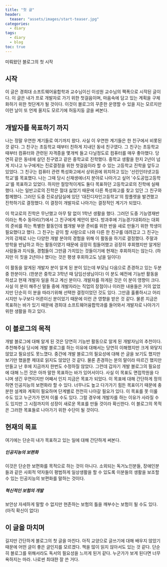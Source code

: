```yaml
---
title: "첫 글"
header:
  teaser: "assets/images/start-teaser.jpg"
categories:
  - diary
tags:
  - diary
  - blog
toc: true
---
```


미뤄왔던 블로그의 첫 시작

## 시작
이 글은 경희대 소프트웨어융합학과 교수님이신 이성원 교수님의 팩폭으로 시작된 글이다. 이 글은 내가 프로 개발자로 가기 위한 첫걸음이며, 마음속에 담고 있는 계획을 구체화하기 위한 첫단계가 될 것이다. 이것이 블로그의 꾸준한 운영할 수 있을 지는 모르지만 이런 날이 또 언제 올지도 모르기에 허둥지둥 글을 써본다.

## 개발자를 목표하기 까지
나는 정말 우연한 계기들로 여기까지 왔다. 사실 이 우연한 계기들은 한 친구에서 비롯된 것 같다. 그 친구는 초등학교 때부터 친하게 지내던 동네 친구였다. 그 친구는 초등학교 때부터 컴퓨터와 관련된 자격증을 몇개씩 들고 다닐정도로 컴퓨터를 매우 좋아했다. 당연히 같은 동네에 살던 친구였고 같은 중학교로 진학했다. 중학교 생활을 한지 2년이 넘게 지나고 누구에게는 진로결정을 위한 첫걸음이라 할 수 있는 고등학교 진학을 앞두고 있었다. 그 친구는 컴퓨터 관련 특성화고에서 상위권에 위치하고 있는 '선린인터넷고등학교'를 목표했다. 나는 그때 당시 신재생에너지 분야로 나아가고 싶어 '수도공업고등학교'를 목표하고 있었다. 하지만 절망적이게도 둘다 목표하던 고등학교로의 진학에 실패했다. 나는 일반고로의 진학은 절대 싫었기 때문에 다른 특성화고를 찾고 있던 그 친구와 함께했다. 그러던 도중 진로상담실에 있던 '대진디자인고등학교'의 팜플렛을 발견했고 진학하기로 결정했다. 이 결정이 개발자로 나아가는 결정적인 계기가 되었다.

이 학교로의 진학은 무난했고 아무 탈 없이 1학년 생활을 했다. 그러던 도중 기능영재반이라는 특수 동아리(?)에서 그 친구에게 제안이 왔다. 방과후에 기능경기대회라는 대회의 준비를 하는 특별한 활동인데 웹개발 부문 준비를 위한 반을 새로 만들기 위한 학생이 필요했다고 했다. 그 친구는 같이 할 사람으로 나와 다른 한 친구를 데려갔고 그 친구는 거의 강제로 나는 다양한 개발 분야의 경험을 위해 이 활동을 하기로 결정했다. 주말과 방학을 반납하고 하는 활동이였기 때문에 굉장히 힘들어했고 굉장히 후회했지만 알게된 사람들과 지식들, 경험들이 그만큼 가치있는 것들이기에 현재는 후회하지는 않는다. (하지만 이 짓을 2년이나 했다는 것은 평생 후회하고도 남을 일이다)

이 활동을 알게된 개발자 분이 알게 된 분이 있는데 부모님 다음으로 존경하고 있는 두분 중 한분이다. (한분은 중학교 3학년 때 담임선생님이다) 이 분도 예전에 기능반 활동을 하셨고 현재 개발자 일을 하고 계신 분이다. 개발자를 하게된 것은 이 분이 영향이 크다. 사실 이 분이 해주신 말들 중에 개발자라는 직업의 장점이나 이러한 내용들은 거의 없었지만 단순히 이 분을 따라기위해 선택한 결정이었던 것도 있다. 그만큼 훌륭하시고 어리시지만 누구보다 어른이신 분이었기 때문에 이런 큰 영향을 받은 것 같다. 물론 지금은 목표하는 바가 있기 때문에 경희대 소프트웨어융합학과를 들어와서 개발자로 나아가기 위한 생활을 하고 있다.

## 이 블로그의 목적
개발 블로그에 대해 알게 된 것은 당연히 기능반 활동으로 알게 된 개발자님의 추천이다. 추천해주실 당시에 개발 블로그를 하는 이유에 대해서는 당연히 이해했지만 크게 와닿지 않았고 필요성도 못느꼈다. 중간에 개발 블로그의 필요성에 대해 쓴 글을 보기도 했지만 보기만 했을뿐 제대로 읽지도 않았던 것 같다. 물론 존경하는 분의 말이라 따르긴 했지만 만들고 난 후에 지금까지 한번도 수정하질 않았다. 그런데 갑자기 개발 블로그의 필요성에 대해 느낀 것은 아까 말한 목표하는 바가 있어서이다. 사실 이 목표도 면접학원을 다니며 생긴 우연이지만 어째서 인지 지금은 목표가 되었다. 이 목표에 대해 간단하게 정의하면 인공지능의 보편화라 할 수 있다. 너무나도 높고 다가가기 힘든 목표이기 때문에 충분한 설계와 계획이 필요하며 단계별로 천천히 나아갈 필요가 있다. 이 목표를 못 이룰 수도 있고 누군가가 먼저 이룰 수도 있다. 그럴 경우에 개발자를 하는 이유가 사라질 수도 있지만 그 시점까지의 성장이 새로운 목표를 만들 것이라 확신한다. 이 블로그의 목적은 그러한 목표들로 나아가기 위한 수단이 될 것이다.

## 현재의 목표
여기에는 단순히 내가 목표하고 있는 일에 대해 간단하게 써본다.

##### 인공지능의 보편화
이것은 단순한 보편화를 목적으로 하는 것이 아니다. 소외되는 독거노인분들, 장애인분들과 같은 사회적 약자들이 평범하게 일상생활을 할 수 있도록 이분들의 생활을 보조할 수 있는 인공지능의 보편화를 말하는 것이다.

##### 혁신적인 보험의 개발
보안상 자세하게 말할 수 없지만 현존하는 보험의 틀을 깨부수는 보험이 될 수도 있다. (아직 확신이 없다)

## 이 글을 마치며
길지만 간단하게 블로그의 첫 글을 마친다. 아직 교양으로 글쓰기에 대해 배우지 않았기 때문에 어떤 글이 좋은 글인지를 모르겠다. 책을 많이 읽지 않아서도 있는 것 같다. 단순히 블로그를 위해서라도 독서의 필요성을 느끼게 된거 같다. 누군가가 보게 된다면 너무 욕하지는 마라. 나로썬 최대한 잘 쓴 거다.